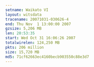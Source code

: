 ```yaml
---
setname: Waikato VI
layout: witsdata
tracename: 20071031-030626-4
end: Thu Nov  1 13:00:00 2007
gzsize: 5,206 MB
len: 20:53:35
start: Wed Oct 31 16:06:26 2007
totalwirelen: 124,250 MB
pkts: 206 million
size: 15,720 MB
md5: 71cf62663ec4160becb903550c88e3d7
---
```

